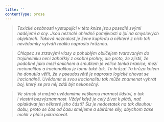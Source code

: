 ```yaml
---
title: ''
contentType: prose
---
```


<section>

> 

> 

> 

> _Toxické osobnosti vystupující v této knize jsou posedlé svými nadějemi a sny. Jsou neznalé ohledně pomíjivosti a lpí na smyslových objektech. Taková neznalost je žene kupředu a některé z nich tak nevědomky vytváří realitu naprosto hrůznou._

> _Chlapec se zrzavými vlasy a pohublým obličejem tvarovaným do trojúhelníku není zahořklý z osobní prohry, ale proto, že zjistil, že podobně jako mezi smíchem a smutkem je velice tenká hranice, mezi racionalitou a iracionalitou je tomu také tak. Ta hrůza! Ta hrůza kolem ho donutila věřit, že v pseudosvětě je naprosto logické chovat se iracionálně. Uvědomit si svou iracionalitu tak může znamenat vyhrát boj, který se pro něj zdál být nekonečný._

> _Ve strasti si možná uvědomíme veškerou marnost lidství, a tak i vlastní bezvýznamnost. Vždyť když je celý život k pláči, nač oplakávat jen některé jeho části? Slz je nedostatek na tak dlouhou dobu, proto se čas od času smějeme a sbíráme síly, abychom zase mohli v pláči pokračovat._

</section>
